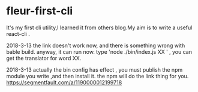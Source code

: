 # fleur-first-cli
It's my first cli utility,I learned it from others blog.My aim is to write a useful react-cli .


2018-3-13
the link doesn't work now, and there is something wrong with bable build. anyway, it can run now.
type 'node ./bin/index.js XX ' , you can get the translator for word XX.

2018-3-13
actually the bin config has effect , you must publish the npm module you write ,and then install it. the npm will do the link thing for you.
https://segmentfault.com/a/1190000012199718
